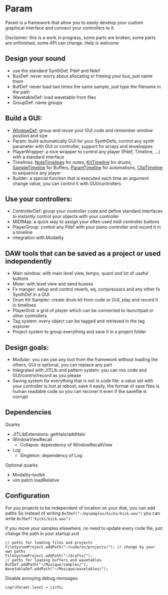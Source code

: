 # Param

Param is a framework that allow you to easily develop your custom graphical interface and connect your controllers to it.

Disclaimer: this is a work in progress, some parts are broken, some parts are unfinished, some API can change. Help is welcome

## Design your sound
- use the standard SynthDef, Pdef and Ndef
- BusDef: never worry about allocating or freeing your bus, just name them
- BufDef: never load two times the same sample, just type the filename in the path
- WavetableDef: load wavetable from files
- GroupDef: name groups

## Build a GUI:
- [WindowDef:](file:///home/ggz/Notebooks/Notes/Param/Documentation/WindowDef.txt) group and reuse your GUI code and remember window position and size
- Param: build automatically GUI for your SynthDefs, control any synth parameter with GUI or controller, support for arrays and enveloppes
- PlayerWrapper: a nice wrapper to control any player (Pdef, Timeline, ...) with a standard interface
- Timelines: [NoteTimelines](file:///home/ggz/Notebooks/Notes/Param/Documentation/NoteTimelines.txt) for notes, [KitTimeline](file:///home/ggz/Notebooks/Notes/Param/Documentation/KitTimeline.txt) for drums, [SampleTimeline](file:///home/ggz/Notebooks/Notes/Param/Documentation/SampleTimeline.txt) for Buffers, [ParamTimeline](file:///home/ggz/Notebooks/Notes/Param/Documentation/ParamTimeline.txt) for automations, [ClipTimeline](file:///home/ggz/Notebooks/Notes/Param/Documentation/ClipTimeline.txt) to sequence any player
- Builder: a special function that is executed each time an argument change value, you can control it with GUI/controllers

## Use your controllers:
- ControllerDef: group your controller code and define standard interfaces to instantly control your objects with your controller
- MIDIMap: a quick way to assign your often used midi controller buttons
- PlayerGroup: control any Pdef with your piano controller and record it in a timeline
- integration with Modality

## DAW tools that can be saved as a project or used independently
- Main window: with main level view, tempo, quant and lot of useful buttons
- Mixer: with level view and send busses
- Fx manger: setup and control reverb, eq, compressors and any other fx SynthDef in a GUI
- Drum Kit Sampler: create drum kit from code or GUI, play and record it in timelines
- PlayerGrid: a grid of player which can be connected to launchpad or other controllers
- Tag system: every object can be tagged and retrieved in the tag explorer
- Project system to group everything and save it in a project folder

## Design goals:
- Modular: you can use any tool from the framework without loading the others, GUI is optional, you can replace any part
- Integrated with JITLib and pattern system: you can mix code and GUI/control/record as you please
- Saving system for everything that is not in code file: a value set with your controller is lost at reboot, save it easily, the format of save files is human readable code so you can recover it even if the savefile is corrupt

## Dependencies

Quarks
- JITLibExtensions: getHalo/addHalo
- WindowViewRecall
	- Collapse: dependency of WindowRecallView
- Log
	- Singleton: dependency of Log
	
Optional quarks
- Modality-toolkit
- vim patch loadRelative


## Configuration

For you projects to be independent of location on your disk, you can add paths
So instead of writing 
```BufDef("~/mysamples/kicks/kick.wav")```
you can write
```BufDef("kicks/kick.wav")```

If you move your samples elsewhere, no need to update every code file, just change the path in your startup.scd

```
// paths for loading files and projects
FileSystemProject.addPath("~/code/sc/projects/"); // change by your own paths
FileSystemProject.addPath("~/drafts/");
// paths for loading buffers and wavetables
BufDef.addPath("~/Musique/samples/");
WavetableDef.addPath("~/Musique/wavetables/");
```

Disable annoying debug messages:
```
Log(\Param).level = \info;
```
